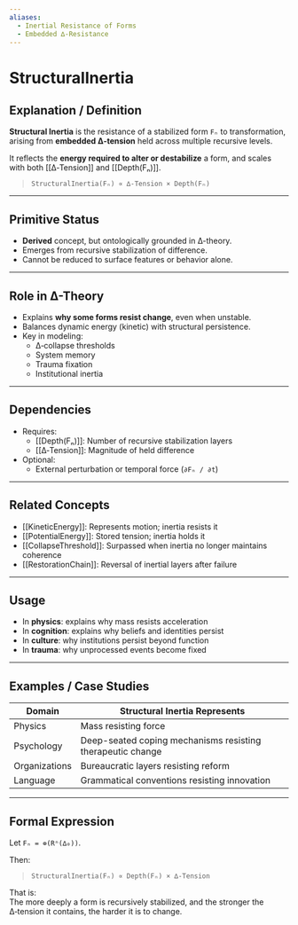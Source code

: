 ```yaml
---
aliases:
  - Inertial Resistance of Forms
  - Embedded ∆‑Resistance
---
```


# StructuralInertia

## Explanation / Definition

**Structural Inertia** is the resistance of a stabilized form `Fₙ` to transformation, arising from **embedded ∆‑tension** held across multiple recursive levels.

It reflects the **energy required to alter or destabilize** a form, and scales with both [[∆‑Tension]] and [[Depth(Fₙ)]].

> `StructuralInertia(Fₙ) ∝ ∆‑Tension × Depth(Fₙ)`

---

## Primitive Status

- **Derived** concept, but ontologically grounded in ∆-theory.
- Emerges from recursive stabilization of difference.
- Cannot be reduced to surface features or behavior alone.

---

## Role in ∆-Theory

- Explains **why some forms resist change**, even when unstable.
- Balances dynamic energy (kinetic) with structural persistence.
- Key in modeling:
  - ∆‑collapse thresholds
  - System memory
  - Trauma fixation
  - Institutional inertia

---

## Dependencies

- Requires:
  - [[Depth(Fₙ)]]: Number of recursive stabilization layers
  - [[∆‑Tension]]: Magnitude of held difference
- Optional:
  - External perturbation or temporal force (`∂Fₙ / ∂t`)

---

## Related Concepts

- [[KineticEnergy]]: Represents motion; inertia resists it
- [[PotentialEnergy]]: Stored tension; inertia holds it
- [[CollapseThreshold]]: Surpassed when inertia no longer maintains coherence
- [[RestorationChain]]: Reversal of inertial layers after failure

---

## Usage

- In **physics**: explains why mass resists acceleration
- In **cognition**: explains why beliefs and identities persist
- In **culture**: why institutions persist beyond function
- In **trauma**: why unprocessed events become fixed

---

## Examples / Case Studies

| Domain        | Structural Inertia Represents                          |
| ------------- | ------------------------------------------------------- |
| Physics       | Mass resisting force                                    |
| Psychology    | Deep-seated coping mechanisms resisting therapeutic change |
| Organizations | Bureaucratic layers resisting reform                    |
| Language      | Grammatical conventions resisting innovation            |

---

## Formal Expression

Let `Fₙ = ⊚(Rⁿ(∆₀))`.

Then:

> `StructuralInertia(Fₙ) ∝ Depth(Fₙ) × ∆‑Tension`

That is:  
The more deeply a form is recursively stabilized, and the stronger the ∆‑tension it contains, the harder it is to change.
